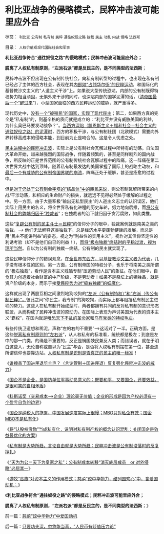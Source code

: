 # 利比亚战争的侵略模式，民粹冲击波可能里应外合

标签： `利比亚` `公有制` `私有制` `民粹` `通往奴役之路` `独裁` `民主` `动乱` `内战` `侵略` `法西斯` 

目录： `人权价值观现代国际社会和军事`

**利比亚战争符合“通往奴役之路”的侵略模式；民粹冲击波可能里应外合；**

**脱离了人权私有制原则，“左派右派”都是反民主的，是不同类型的法西斯**；

民粹冲击波不但出现在公有制传统社会，向私有制转型的过程中，也出现在私有制已经占了主体的西方社会，表现在其[内部如“占领华尔街”的民粹运动](../../../2011/10/16/占领华尔街阶级斗争中的替罪羊.md)，和国际化的基督教沙文主义的“人道主义干涉”上。如果说大型传统恐龙，内部的公有制既得特权势力相当顽固，无惧外来干涉的同时，也深陷内部的国学泥潭的话，（[清帝国最后一个“醒过来](../../../2009/12/21/民智？不开？“长矛大刀对仗洋枪洋炮”.md)”），小型国家面临的西方民粹运动的威胁，就严重得多。

现代历史中，[没有一个“被殖民”的国家，实现了现代民主](../../../2011/10/27/拒绝西方的殖民主义，是中国根本性的人权.md)；第二，如果西方真的完全是“私有制”的，则基辛格的质问就是成立的：“利比亚并没有威胁美国的利益，为什么奥巴马要发动战争？”。[当西方深陷（凯恩斯主义＋福利社会＝社会主义的通往奴役之路）的泥潭时](../../../2011/3/28/市场崩溃通向奴役之路的正反馈.md)，西方的积极干涉，与公有制社团（北欧模式）需要向外界转移高成本的侵略本能，到目前为止是吻合的。这是令人忧虑之处。

[民主进程中的民粹冲击波](../../../2011/11/6/私有制是大势所趋，言论自由就是大势所趋；.md)，实际上是公有制社会瓦解过程中所特有的动荡。自法国大革命开始，越来越强烈的国际战争，伴随着频繁的，甚至是同样剧烈的国内战争，所反映的正是世界范围的公有制传统社会瓦解过程中的阵痛。这一阵痛在第二次世界大战中达到顶峰。随着私有制最发达的美国掌握了国际上的战略主动权，和[最后一个有威胁的公有制帝国苏联的崩溃](../../../2009/8/4/苏东巨变的真相是苏联并没有消失.md)，阵痛正处于缓解，甚至是痊愈的过程中。

但[是对于仍处于公有制金字塔的“结晶体”中的臣民来说](../../../2011/2/18/言论自由的许可证审批和批判.md)，则公有制瓦解所带来的内战/干涉动荡，和相应的生命财产的损失，就远远不见得必然处于缓解的过程之中。另一方面，由于大量积极“输出无私型民主”的人道主义志士的认识误区，他们实际上用民主的名义，将全世界私有化进程的历史车轮，努力地向后推，而[将公有制社会的弊端归因于“独裁者](../../../2011/11/4/独裁者未必真独裁，贪官未必真的是贪.md)”；在独裁者的治下就归因于贪污腐败，如此类推。

这些“[复辟公有制的民主斗士＝民粹”](../../../2011/11/4/民粹冲击波的凶险和成因.md)的信仰分子的眼中，独裁案例就是南美之类的独裁，——>
他们无法解释这类独裁下，总是经济水平更蓬勃健康的发展，而总是用“民主不能讲利益”的姿态，视之为“利益性的实用主义”，视作对其信仰坚定性的利诱考验（却不是他们自已的利益！），[而将“极右独裁”终结时的平稳过渡，视为理所当然](../../../2011/10/30/脱离私有制的“民主”将毁于民粹冲击波.md)。自以为公有制的独裁一终结，公有制的民主就实现了。

这些民粹信仰分子的错误观念，[在全世界东西方，以基督教沙文主义者为代表](../../../2011/3/23/西方传统文化的愚昧落后.md)，几乎没有根本性的区别。另一方面，公有制帝国的特权分子，也乐于将南美之类所谓的“极右独裁”，看作是资本主义残酷专制“压迫劳动人民”的象征。在他们眼中，自食其力创造着社会财富的中产阶级，不是劳动者！如果不是祭坛上的牺牲品，就是资产阶级的本身，而乐于接[受民粹势力对“极右独裁”的妖魔化](../../../2011/10/28/“极右独裁”必须选择私有制；越南政策更明智理性.md)。

这样就出现了两股互相之间激烈地狗咬狗的[“左派（公有制特权）”和“右派（传公有制民粹）”，](../../../2011/7/2/工团主义与基督教和马克思主义的异同.md)彼此之间“你民主，我专制”的狗咬狗，而实际上都与阻挡私有制民主进程的势力。这些人在私有制开始成型时，两者都拥有共同的反对私有制的意识形态联盟，从而构成了民粹冲击波的原动力。在国际上表现为声讨美国为代表的资本主义“霸权”，在国内就是[唯恐天下不乱的革命家](../../../2010/5/14/唯恐天下不乱的革命家.md)和[乌有党类的特权毛左](http://darthvad.blog.163.com/blog/static/53399470201082143559587/)。

有些传统卫道想和稀泥，声称“左的右的不重要”——>这话对了一半。正确方面，是这些[脱离私有制原则的“左右派](../../../2009/9/22/左右派的极之前卫与保守.md)”，从人权私有的标准看，统统都是极左；到底是左中的那一门类，的确是不重要的，反正是祸国殃民兼反人类；而错误者，就在于明白这些人，无论自称或自以为“民主”与否，是否将人权私有制摆在第一位，甚至连所谓信仰也要靠边站。[人权私有制是识别是否真正的民主的唯一标准](http://blog.sina.com.cn/s/blog_5563a64d0100ey83.html)！

《[谁掩盖了国进民退剪羊毛？（言论管制＋国进民退）反复强化民粹冲击波的威力](../../../2011/11/5/谁掩盖了国进民退的剪羊毛？.md)》

《[国企不是企业，是国防单位军事动员意义的；既要和平，又要国企，还要效益，是很可笑的自相矛盾](../../../2011/11/5/国企名“企”不是企业，国企是国防单位.md)》

《[科斯诺奖（交易成本——>企业）理论毫无价值；企业的形成是因为产权必须有一个盈亏自负的边界](../../../2011/11/5/科斯诺奖（交易成本－企业边界）理论是错误的.md)》

《[国企是纳税人的拖累，中国发展速度实际上很慢；MBO只对私企有效；国企MBO不是私有化](../../../2011/11/6/MBO只对私企有效；国企MBO不是私有化.md)》

《[将“认股权激励”当成私有化，说明对私有制产权的概念认识混乱；关闭国企是效益最优化的方案](../../../2011/11/6/糊里糊涂地闹民主，不如摸着石头过河！.md)》

《[私有制是大势所趋，言论自由就是大势所趋；民粹冲击波是公有制没落时的反复挣扎](../../../2011/11/6/私有制是大势所趋，言论自由就是大势所趋；.md)》

《[“天为为公＝天下为皇家之私”；公有制成本转移“消灭底层成员　or
对外侵略”必居其一](../../../2011/11/7/公有制低效益必须成本转移，“灾难　or&nbsp;侵略”必居其一.md)》

《[游牧“蛮族”对资本主义的作用模式；慈禧“谅中华物力，结列国欢心”中，含爱国动机；](../../../2011/11/7/慈禧“谅中华物力”中爱国动机.md)》

《**利比亚战争符合“通往奴役之路”的侵略模式；民粹冲击波可能里应外合；**

**脱离了人权私有制原则，“左派右派”都是反民主的，是不同类型的法西斯**；》



前一篇：[慈禧“谅中华物力”中爱国动机](../../../2011/11/7/慈禧“谅中华物力”中爱国动机.md)

后一篇：[只要功夫深，忽悠能当真，“人民币有贬值压力论”](../../../2011/11/7/只要功夫深，忽悠能当真，“人民币有贬值压力论”.md)